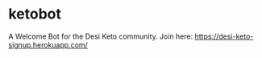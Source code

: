 # ketobot

A Welcome Bot for the Desi Keto community. Join here: https://desi-keto-signup.herokuapp.com/

